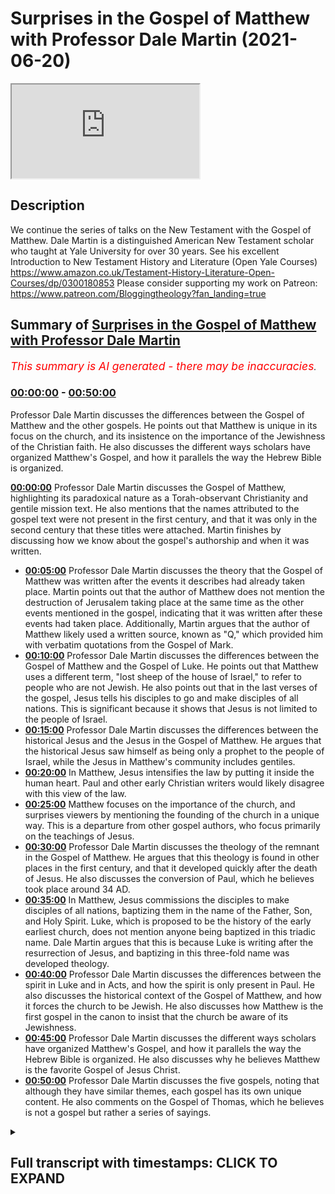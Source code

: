 # Surprises in the Gospel of Matthew with Professor Dale Martin (2021-06-20)

<iframe loading='lazy' src='https://www.youtube.com/embed/CN9jS7guHck'></iframe>

## Description

We continue the series of talks on the New Testament with the Gospel of Matthew. Dale Martin is a distinguished American New Testament scholar who taught at Yale University for over 30 years. See his excellent Introduction to New Testament History and Literature (Open Yale Courses) https://www.amazon.co.uk/Testament-History-Literature-Open-Courses/dp/0300180853
Please consider supporting my work on Patreon: https://www.patreon.com/Bloggingtheology?fan_landing=true

## Summary of [Surprises in the Gospel of Matthew with Professor Dale Martin](https://www.youtube.com/watch?v=CN9jS7guHck)


*<span style="color:red; font-size:125%">This summary is AI generated - there may be inaccuracies</span>. [](/)*

### [00:00:00](https://www.youtube.com/watch?v=CN9jS7guHck&t=0) - [00:50:00](https://www.youtube.com/watch?v=CN9jS7guHck&t=3000)

 Professor Dale Martin discusses the differences between the Gospel of Matthew and the other gospels. He points out that Matthew is unique in its focus on the church, and its insistence on the importance of the Jewishness of the Christian faith. He also discusses the different ways scholars have organized Matthew's Gospel, and how it parallels the way the Hebrew Bible is organized.

**[00:00:00](https://www.youtube.com/watch?v=CN9jS7guHck&t=0)**  Professor Dale Martin discusses the Gospel of Matthew, highlighting its paradoxical nature as a Torah-observant Christianity and gentile mission text. He also mentions that the names attributed to the gospel text were not present in the first century, and that it was only in the second century that these titles were attached. Martin finishes by discussing how we know about the gospel's authorship and when it was written.
* **[00:05:00](https://www.youtube.com/watch?v=CN9jS7guHck&t=300)**  Professor Dale Martin discusses the theory that the Gospel of Matthew was written after the events it describes had already taken place. Martin points out that the author of Matthew does not mention the destruction of Jerusalem taking place at the same time as the other events mentioned in the gospel, indicating that it was written after these events had taken place. Additionally, Martin argues that the author of Matthew likely used a written source, known as "Q," which provided him with verbatim quotations from the Gospel of Mark.
* **[00:10:00](https://www.youtube.com/watch?v=CN9jS7guHck&t=600)**  Professor Dale Martin discusses the differences between the Gospel of Matthew and the Gospel of Luke. He points out that Matthew uses a different term, "lost sheep of the house of Israel," to refer to people who are not Jewish. He also points out that in the last verses of the gospel, Jesus tells his disciples to go and make disciples of all nations. This is significant because it shows that Jesus is not limited to the people of Israel.
* **[00:15:00](https://www.youtube.com/watch?v=CN9jS7guHck&t=900)** Professor Dale Martin discusses the differences between the historical Jesus and the Jesus in the Gospel of Matthew. He argues that the historical Jesus saw himself as being only a prophet to the people of Israel, while the Jesus in Matthew's community includes gentiles.
* **[00:20:00](https://www.youtube.com/watch?v=CN9jS7guHck&t=1200)** In Matthew, Jesus intensifies the law by putting it inside the human heart. Paul and other early Christian writers would likely disagree with this view of the law.
* **[00:25:00](https://www.youtube.com/watch?v=CN9jS7guHck&t=1500)** Matthew focuses on the importance of the church, and surprises viewers by mentioning the founding of the church in a unique way. This is a departure from other gospel authors, who focus primarily on the teachings of Jesus.
* **[00:30:00](https://www.youtube.com/watch?v=CN9jS7guHck&t=1800)**  Professor Dale Martin discusses the theology of the remnant in the Gospel of Matthew. He argues that this theology is found in other places in the first century, and that it developed quickly after the death of Jesus. He also discusses the conversion of Paul, which he believes took place around 34 AD.
* **[00:35:00](https://www.youtube.com/watch?v=CN9jS7guHck&t=2100)** In Matthew, Jesus commissions the disciples to make disciples of all nations, baptizing them in the name of the Father, Son, and Holy Spirit. Luke, which is proposed to be the history of the early earliest church, does not mention anyone being baptized in this triadic name. Dale Martin argues that this is because Luke is writing after the resurrection of Jesus, and baptizing in this three-fold name was developed theology.
* **[00:40:00](https://www.youtube.com/watch?v=CN9jS7guHck&t=2400)** Professor Dale Martin discusses the differences between the spirit in Luke and in Acts, and how the spirit is only present in Paul. He also discusses the historical context of the Gospel of Matthew, and how it forces the church to be Jewish. He also discusses how Matthew is the first gospel in the canon to insist that the church be aware of its Jewishness.
* **[00:45:00](https://www.youtube.com/watch?v=CN9jS7guHck&t=2700)** Professor Dale Martin discusses the different ways scholars have organized Matthew's Gospel, and how it parallels the way the Hebrew Bible is organized. He also discusses why he believes Matthew is the favorite Gospel of Jesus Christ.
* **[00:50:00](https://www.youtube.com/watch?v=CN9jS7guHck&t=3000)**  Professor Dale Martin discusses the five gospels, noting that although they have similar themes, each gospel has its own unique content. He also comments on the Gospel of Thomas, which he believes is not a gospel but rather a series of sayings.

<details><summary><h2>Full transcript with timestamps: CLICK TO EXPAND</h2></summary>

[0:00:02](https://youtu.be/CN9jS7guHck?t=2) Good evening everyone and welcome to Blogging 
Theology. My name is Paul Williams. I'm calling    
[0:00:06](https://youtu.be/CN9jS7guHck?t=6) from the South of France today and I'm honoured 
again to have as our guest Dale Martin who I    
[0:00:14](https://youtu.be/CN9jS7guHck?t=14) understand is in Texas in the USA and a professor 
at Yale University and other places as well.    
[0:00:22](https://youtu.be/CN9jS7guHck?t=22) And he is today going to talk us through aspects 
of the Gospel of Matthew. This is the first gospel    
[0:00:30](https://youtu.be/CN9jS7guHck?t=30) in the New Testament and by way of Overview of 
this brief introduction i just want to read a    
[0:00:36](https://youtu.be/CN9jS7guHck?t=36) few words from his book one of many books: New 
Testament History and Literature, published by Yale    
[0:00:43](https://youtu.be/CN9jS7guHck?t=43) University Press and in chapter 7 The Gospel of 
Matthew he writes as an overview 'The Gospel of    
[0:00:50](https://youtu.be/CN9jS7guHck?t=50) Matthew contains some of the most famous passages 
that both Christians and non-christians recognize    
[0:00:57](https://youtu.be/CN9jS7guHck?t=57) but matthew presents itself paradox paradoxically 
as preaching both a Torah-observant Christianity    
[0:01:05](https://youtu.be/CN9jS7guHck?t=65) and a gentile mission a christian mission to 
gentiles the figure of Jesus in matthew is as    
[0:01:13](https://youtu.be/CN9jS7guHck?t=73) a teacher the founder of a church uniquely uh the 
model for the apostles and matthew's own community    
[0:01:21](https://youtu.be/CN9jS7guHck?t=81) matthew is writing for a church community that 
needs encouragement to have faith uh in a time of    
[0:01:27](https://youtu.be/CN9jS7guHck?t=87) trouble and then the first sentence on the chapter 
itself the gospel of matthew from the second    
[0:01:34](https://youtu.be/CN9jS7guHck?t=94) century on has been the most popular gospel which 
is probably why it ended up first in our bibles    
[0:01:42](https://youtu.be/CN9jS7guHck?t=102) um there's a lot there particularly the 
paradoxical bit which i really like to explore    
[0:01:46](https://youtu.be/CN9jS7guHck?t=106) but dale could you just i really want to know who 
wrote this gospel who is the author and um and    
[0:01:53](https://youtu.be/CN9jS7guHck?t=113) when was it written because we've all been told 
christians have been told for most of the last    
[0:01:57](https://youtu.be/CN9jS7guHck?t=117) 2000 years that a disciple called matthew um the 
tax collector disciple of jesus himself authored    
[0:02:05](https://youtu.be/CN9jS7guHck?t=125) the text but i've heard rumors that scholars don't 
believe this anymore and why would they doubt    
[0:02:11](https://youtu.be/CN9jS7guHck?t=131) such a such an obvious truth this is by an apostle 
himself well one of the things you have to realize    
[0:02:17](https://youtu.be/CN9jS7guHck?t=137) is that um none of the names that are attached 
to the gospels in the bible were part of the text    
[0:02:29](https://youtu.be/CN9jS7guHck?t=149) they all they weren't there in the first century 
we can't find any reference in the first century    
[0:02:37](https://youtu.be/CN9jS7guHck?t=157) that matthew wrote matthew mark wrote mark 
blah blah blah um the the type the names of    
[0:02:46](https://youtu.be/CN9jS7guHck?t=166) these gospels got attached to the gospels only 
in the second century and most of us think it    
[0:02:52](https://youtu.be/CN9jS7guHck?t=172) was only in the late second century you know 
after 150. well why would you believe something    
[0:03:01](https://youtu.be/CN9jS7guHck?t=181) uh that's a hundred years separated from 
when it was supposed to have happened    
[0:03:08](https://youtu.be/CN9jS7guHck?t=188) um i mean just think about it we you know we just 
separated the first anniversary of juneteenth here    
[0:03:18](https://youtu.be/CN9jS7guHck?t=198) in texas in galveston as a matter of fact where 
i'm sitting right now this was the day in june    
[0:03:26](https://youtu.be/CN9jS7guHck?t=206) when black people were first told that they were 
free they had been freed for two years by the    
[0:03:33](https://youtu.be/CN9jS7guHck?t=213) emancipation proclamation but they weren't told 
um and so we celebrate juneteenth as uh june 19th    
[0:03:43](https://youtu.be/CN9jS7guHck?t=223) is the date when uh emancipation was proclaimed 
in texas and it was proclaimed in four different    
[0:03:52](https://youtu.be/CN9jS7guHck?t=232) buildings in galveston and then it spread out 
throughout the state of texas now imagine that    
[0:03:59](https://youtu.be/CN9jS7guHck?t=239) you know that was only a hundred years ago how 
do we know about that well we have newspapers    
[0:04:09](https://youtu.be/CN9jS7guHck?t=249) from the time we have letters we have people's 
accounts we even had live memories of people who    
[0:04:16](https://youtu.be/CN9jS7guHck?t=256) were alive back then who can tell us uh what 
it was like when they first heard about it  
[0:04:25](https://youtu.be/CN9jS7guHck?t=265) there was nothing like that for the 
gospels there were no newspapers    
[0:04:29](https://youtu.be/CN9jS7guHck?t=269) there was no uh tv there was no radio there was no 
nothing you just had these papyrus texts that were    
[0:04:37](https://youtu.be/CN9jS7guHck?t=277) floating around being shared by different 
church groups and they were probably just    
[0:04:43](https://youtu.be/CN9jS7guHck?t=283) small house churches and they would copy them out 
by hand and send them a copy to somebody else but    
[0:04:51](https://youtu.be/CN9jS7guHck?t=291) that's all there was so how do you know that the 
gospel of matthew that never gets the name matthew    
[0:04:59](https://youtu.be/CN9jS7guHck?t=299) attached to it until sometime after 150 how do 
you know that goes back to the year 35 or 40.    
[0:05:10](https://youtu.be/CN9jS7guHck?t=310) it's just unbelievable you just have to you just 
have to work with some historical skepticism    
[0:05:18](https://youtu.be/CN9jS7guHck?t=318) so there's simply no evidence that matthew 
the author uh wrote it uh himself because as    
[0:05:24](https://youtu.be/CN9jS7guHck?t=324) you say it was a later second century idea that 
materialized uh but but also is it not the case    
[0:05:31](https://youtu.be/CN9jS7guHck?t=331) that i mean how significant is it when i read that 
gospel it's not in the first person it's not i'm    
[0:05:37](https://youtu.be/CN9jS7guHck?t=337) it's not implying an eyewitness account it reads 
like a third person account he did this and he's    
[0:05:43](https://youtu.be/CN9jS7guHck?t=343) not that in fact third fourth fifth sixth person 
account matthew never says oh well there was that    
[0:05:51](https://youtu.be/CN9jS7guHck?t=351) time when jesus and i were sitting by the sea of 
galilee and he handed out a bunch of fish and he    
[0:05:58](https://youtu.be/CN9jS7guHck?t=358) did this or that there's nothing like that and 
in fact we know that whoever wrote the gospel    
[0:06:04](https://youtu.be/CN9jS7guHck?t=364) of matthew used the gospel of mark as a source he 
just copies it out verbatim at times he also uses    
[0:06:12](https://youtu.be/CN9jS7guHck?t=372) a source that the gospel of luke uses that we tend 
to call q which just comes from the german word    
[0:06:20](https://youtu.be/CN9jS7guHck?t=380) which is just the german word for source you know 
german scholars just decided well look there was    
[0:06:27](https://youtu.be/CN9jS7guHck?t=387) some written document that luke and matthew use 
that's not in mark these are sayings they're not    
[0:06:33](https://youtu.be/CN9jS7guHck?t=393) in mark but they are verbatim the same you know 
blessed are blah blah blah you know you are the    
[0:06:42](https://youtu.be/CN9jS7guHck?t=402) salt of the earth you know uh how did matthew and 
luke come up with these sayings neither of them    
[0:06:48](https://youtu.be/CN9jS7guHck?t=408) appears to be a follower of jesus so they're 
getting it from a written source so matthew    
[0:06:54](https://youtu.be/CN9jS7guHck?t=414) and luke are using a written source of mark and 
they use a written source that we call q it's a    
[0:07:01](https://youtu.be/CN9jS7guHck?t=421) hypothetical written source and some people doubt 
that it never existed but i don't see how they can    
[0:07:06](https://youtu.be/CN9jS7guHck?t=426) get around it because it's verbatim and matthew 
and luke and if if you put matthew and luke next    
[0:07:11](https://youtu.be/CN9jS7guHck?t=431) to one another they don't look like they copied 
each other no and so where did they get these    
[0:07:18](https://youtu.be/CN9jS7guHck?t=438) verbatim quotations well one of the things that 
impresses me is uh if you look in mark's gospel    
[0:07:25](https://youtu.be/CN9jS7guHck?t=445) mark chapter 13 you get this long discourse 
where jesus is talking about the destruction    
[0:07:30](https://youtu.be/CN9jS7guHck?t=450) of the temple and the the return of the son of 
man and so on and in the middle of this discourse    
[0:07:35](https://youtu.be/CN9jS7guHck?t=455) it jesus says apparently in parenthesis let the 
reader understand i'm thinking hang on this is    
[0:07:42](https://youtu.be/CN9jS7guHck?t=462) not reading this is jesus talking to disciples and 
then you get an identical phrase in matthew's uh    
[0:07:48](https://youtu.be/CN9jS7guHck?t=468) version of the same episode in matthew 24 where 
it says lo and behold halfway through let the    
[0:07:54](https://youtu.be/CN9jS7guHck?t=474) reader understand what a coincidence um unless 
of course uh as you're suggesting that one gospel    
[0:08:00](https://youtu.be/CN9jS7guHck?t=480) is common from another and it's clearly a 
written account let the reader understand    
[0:08:05](https://youtu.be/CN9jS7guHck?t=485) um but that's a that's a great place to go for the 
idea of when it was written right according to the    
[0:08:12](https://youtu.be/CN9jS7guHck?t=492) gospel of mark the gospel of mark in chapter 
13 which we're talking about says right now    
[0:08:20](https://youtu.be/CN9jS7guHck?t=500) at this point jesus is going to come back 
the angels are going to come in and we're    
[0:08:26](https://youtu.be/CN9jS7guHck?t=506) going to have the big blow up of the world and 
we're going to have the kingdom of god come  
[0:08:32](https://youtu.be/CN9jS7guHck?t=512) matthew doesn't like that and luke doesn't 
like that because it sounds like mark is saying    
[0:08:41](https://youtu.be/CN9jS7guHck?t=521) right when the romans are surrounding 
jerusalem which happened what 69 and 70 right    
[0:08:49](https://youtu.be/CN9jS7guHck?t=529) so the gospel that's why we say the gospel of mark 
was probably written around the year 70 because    
[0:08:56](https://youtu.be/CN9jS7guHck?t=536) he tells the story of what's going 
to happen with the romans and the war    
[0:09:02](https://youtu.be/CN9jS7guHck?t=542) against the jews and he tells it all up 
against the year 70 and he says that's when    
[0:09:08](https://youtu.be/CN9jS7guHck?t=548) jesus is going to come or jesus is basically 
saying that's when the son of man is going to come  
[0:09:16](https://youtu.be/CN9jS7guHck?t=556) did it happen  
[0:09:19](https://youtu.be/CN9jS7guHck?t=559) not not according to any of us we're still 
here um and so matthew and luke change that    
[0:09:29](https://youtu.be/CN9jS7guHck?t=569) they change it very slightly um luke puts in this 
thing saying you will get the romans surrounding    
[0:09:37](https://youtu.be/CN9jS7guHck?t=577) jerusalem and they will be around jerusalem and 
you'll get jerusalem destroyed so luke even has    
[0:09:45](https://youtu.be/CN9jS7guHck?t=585) the destruction of jerusalem and he's copying 
this out of mark and yet he's changing it all    
[0:09:52](https://youtu.be/CN9jS7guHck?t=592) to bring it up today and so mark didn't talk about 
the destruction of jerusalem happening right then    
[0:09:58](https://youtu.be/CN9jS7guHck?t=598) luke adds that because he's sitting over there i 
think luke was probably sitting in i don't know    
[0:10:04](https://youtu.be/CN9jS7guHck?t=604) galilee or asia minor or some place and he's 
looking over there in the palestine he goes    
[0:10:10](https://youtu.be/CN9jS7guHck?t=610) the romans destroyed jerusalem so why didn't 
jesus come back and so luke brings it up to    
[0:10:18](https://youtu.be/CN9jS7guHck?t=618) date and he says then you'll have jerusalem where 
we trampled down until the times of the gentiles    
[0:10:27](https://youtu.be/CN9jS7guHck?t=627) the times of the gentiles well what does 
that mean mark didn't say anything about that    
[0:10:32](https://youtu.be/CN9jS7guHck?t=632) no and matthew doesn't say anything about 
that either which is why one of the reasons    
[0:10:36](https://youtu.be/CN9jS7guHck?t=636) i don't think matthew knew luke um why wouldn't 
matthew copy some of luke into his own gospel    
[0:10:43](https://youtu.be/CN9jS7guHck?t=643) he doesn't he uses a mark and then he goes off on 
his own but matthew also knows that the time of    
[0:10:51](https://youtu.be/CN9jS7guHck?t=651) the end that mark predicted didn't happen and so 
you get you get time kind of factored in both in    
[0:11:01](https://youtu.be/CN9jS7guHck?t=661) matthew and in luke which is why we know i mean if 
you're gonna practice this historical critical uh    
[0:11:10](https://youtu.be/CN9jS7guHck?t=670) game at all then you use this kind of stuff you 
say you know why do they tell the story of the    
[0:11:19](https://youtu.be/CN9jS7guHck?t=679) end of time differently it's because they lived at 
different times so there's a bit of detective work    
[0:11:30](https://youtu.be/CN9jS7guHck?t=690) really isn't it you've got to be someone with an 
acute be blunt an acute intelligence a desire to    
[0:11:36](https://youtu.be/CN9jS7guHck?t=696) really notice these subtle differences 
my case you just have to go to school    
[0:11:45](https://youtu.be/CN9jS7guHck?t=705) and and from that you can actually really get a 
sense of what might be going on have one gospel    
[0:11:50](https://youtu.be/CN9jS7guHck?t=710) change the other gospel and why would they do it 
what's the agenda what's going on rather than just    
[0:11:55](https://youtu.be/CN9jS7guHck?t=715) seeing the differences are there's eyewitness 
accounts people traditionally say well matthews    
[0:11:58](https://youtu.be/CN9jS7guHck?t=718) and i when is mark no we were dealing here with 
people copying and changing and editing redacting    
[0:12:04](https://youtu.be/CN9jS7guHck?t=724) each other and that can tell us a lot about their 
agenda and what their theology is and what their    
[0:12:09](https://youtu.be/CN9jS7guHck?t=729) physiology is and their eschatology and how that's 
changed because of the flow of time history itself    
[0:12:16](https://youtu.be/CN9jS7guHck?t=736) has had to change things because here we get 
to the contradictions in matthew that you were    
[0:12:22](https://youtu.be/CN9jS7guHck?t=742) talking about why is it that matthew wants 
his church to be a law abiding torah keeping    
[0:12:31](https://youtu.be/CN9jS7guHck?t=751) a basically jewish church and yet at the the last 
verses of the gospel jesus tells the disciples    
[0:12:41](https://youtu.be/CN9jS7guHck?t=761) to go and make disciples of all nations the word 
nations is directly ethnoi it's that word ethnos    
[0:12:50](https://youtu.be/CN9jS7guHck?t=770) we can translate it nations but it means all 
the different ethnic groups so yeah matthew's    
[0:12:58](https://youtu.be/CN9jS7guHck?t=778) having jesus at the very last so here's what 
i think is going on first you have to say    
[0:13:04](https://youtu.be/CN9jS7guHck?t=784) there are different levels as i've 
said there's the historical jesus    
[0:13:09](https://youtu.be/CN9jS7guHck?t=789) and jesus may have said things that got into 
matthew's gospel um that the historical jesus    
[0:13:18](https://youtu.be/CN9jS7guHck?t=798) actually said would an example of that be the 
canaanite woman her faith in matthew 15 yes    
[0:13:26](https://youtu.be/CN9jS7guHck?t=806) can i just read that out for people i know you 
know it but just so because i think it's a really    
[0:13:30](https://youtu.be/CN9jS7guHck?t=810) significant passage in the light of what happens 
at the end of the gospel so according to this    
[0:13:35](https://youtu.be/CN9jS7guHck?t=815) is the nrsv uh version jesus left that place 
and went away to the district of ty and sidon    
[0:13:41](https://youtu.be/CN9jS7guHck?t=821) just said a canaanite woman this is not a 
jews a gentile from that region came out    
[0:13:46](https://youtu.be/CN9jS7guHck?t=826) and started shouting have mercy on me lord son 
of david my daughter is tormented by a demon    
[0:13:52](https://youtu.be/CN9jS7guHck?t=832) but he did not answer her at all 
really important silence and his    
[0:13:58](https://youtu.be/CN9jS7guHck?t=838) disciples came and urged him saying send 
her away but she keeps shouting after us    
[0:14:04](https://youtu.be/CN9jS7guHck?t=844) he answers jesus this is the killer the key thing 
i was sent only to the lost sheep of the house    
[0:14:12](https://youtu.be/CN9jS7guHck?t=852) of israel was only sent to the lost sheep of 
the house of israel not even all israel just    
[0:14:16](https://youtu.be/CN9jS7guHck?t=856) for the lost sheep of the house of israel but she 
knelt before him saying lord help me he answered    
[0:14:22](https://youtu.be/CN9jS7guHck?t=862) uh it is not fair to take the children's food this 
is the israelites food and throw it to the dogs    
[0:14:28](https://youtu.be/CN9jS7guHck?t=868) oh she said yes lord yet even the dogs eat 
the crumbs that fall from their master's table    
[0:14:36](https://youtu.be/CN9jS7guHck?t=876) then jesus answers her woman great is your 
faith let it be done for you as you wish and    
[0:14:42](https://youtu.be/CN9jS7guHck?t=882) her daughter was healed instantly so here we have 
a series of rebuffs from from silence initially to    
[0:14:50](https://youtu.be/CN9jS7guHck?t=890) the disciples urging jesus to send her away then 
jesus saying look i'm not sent to you go away    
[0:14:55](https://youtu.be/CN9jS7guHck?t=895) and then you get a clever faithful response than 
this gentile and because of this exceptional    
[0:15:01](https://youtu.be/CN9jS7guHck?t=901) response great is your faith he actually accedes 
to her request and does actually heal the daughter    
[0:15:08](https://youtu.be/CN9jS7guHck?t=908) immediately apparently but this seems to be an 
exception rather than the rule but you're clear    
[0:15:13](https://youtu.be/CN9jS7guHck?t=913) clearly the disciples and jesus did not want to 
deal with her and yet at the end of this very same    
[0:15:19](https://youtu.be/CN9jS7guHck?t=919) gospel jesus teaches the very same disciples 
go into all the nations the ethnic the ethnos    
[0:15:27](https://youtu.be/CN9jS7guHck?t=927) and teaching them to obey everything that i've 
commanded you and baptized them etc etc and    
[0:15:32](https://youtu.be/CN9jS7guHck?t=932) i'm thinking what's going on here matthew what's 
going on you've got jesus who said look i'm only    
[0:15:38](https://youtu.be/CN9jS7guHck?t=938) sent to the jews and then he's changed his mind 
i mean what is jesus mission but you're saying    
[0:15:44](https://youtu.be/CN9jS7guHck?t=944) that we're dealing with different levels of 
history here you're saying the historical jesus    
[0:15:50](https://youtu.be/CN9jS7guHck?t=950) whatever that means uh was restricting his mission 
to the israelites but the church after paul    
[0:16:00](https://youtu.be/CN9jS7guHck?t=960) in the 80s 90s was largely a gentile organization 
movement and so you had different levels of    
[0:16:08](https://youtu.be/CN9jS7guHck?t=968) um discourse going on here you have 
the historical jesus you have the later    
[0:16:12](https://youtu.be/CN9jS7guHck?t=972) gentile church and then you have matthew's 
community which includes gentiles presumably now    
[0:16:19](https://youtu.be/CN9jS7guHck?t=979) am i am i on the right this is what you're saying 
a little bit yes but i don't want to make it    
[0:16:24](https://youtu.be/CN9jS7guHck?t=984) i don't want to make it too clearly 
simply the historical jesus versus    
[0:16:28](https://youtu.be/CN9jS7guHck?t=988) the textual jesus of matthew because i 
believe that even in matthew there are layers    
[0:16:34](https://youtu.be/CN9jS7guHck?t=994) of meaning um i do believe that the historical 
jesus saw himself as being only a prophet    
[0:16:42](https://youtu.be/CN9jS7guHck?t=1002) to the people of israel i think that he 
was a disciple of john the baptist i think    
[0:16:49](https://youtu.be/CN9jS7guHck?t=1009) he was baptized by john the baptist i think he 
thought he was inferior to john the baptist um  
[0:16:58](https://youtu.be/CN9jS7guHck?t=1018) and yet after john the baptist was arrested 
and killed jesus comes out of the closet    
[0:17:07](https://youtu.be/CN9jS7guHck?t=1027) and starts um speaking more openly 
well did he did he have a change in his    
[0:17:15](https://youtu.be/CN9jS7guHck?t=1035) self-concept i don't know but see 
that's getting way back into the    
[0:17:20](https://youtu.be/CN9jS7guHck?t=1040) undiscoverable historical jesus stuff 
right but even in matthew there's a tension    
[0:17:28](https://youtu.be/CN9jS7guHck?t=1048) um for example matthew i think matthew drew a 
line between jesus in his ministry in israel    
[0:17:43](https://youtu.be/CN9jS7guHck?t=1063) uh which matthew would have included 
all of palestine including galilee and  
[0:17:53](https://youtu.be/CN9jS7guHck?t=1073) and then jesus after his death  
[0:17:58](https://youtu.be/CN9jS7guHck?t=1078) and i think that jesus he recognized and i think 
this is where matthew is probably historically    
[0:18:03](https://youtu.be/CN9jS7guHck?t=1083) accurate he recognized that jesus saw 
himself as being sent only to israel    
[0:18:13](https://youtu.be/CN9jS7guHck?t=1093) but matthew's church is a combined 
church of jews and gentiles    
[0:18:18](https://youtu.be/CN9jS7guHck?t=1098) and so he has to believe that somehow jesus's 
will was to include the gentiles into israel    
[0:18:27](https://youtu.be/CN9jS7guHck?t=1107) and i don't mean that he wanted the church to be 
gentile he wanted the gentiles to become israel    
[0:18:35](https://youtu.be/CN9jS7guHck?t=1115) that's why matthew never says unlike paul would 
say or luke would say or other new testament    
[0:18:43](https://youtu.be/CN9jS7guHck?t=1123) rather than say that gentiles don't have to keep 
the law matthew insisted that everyone in his    
[0:18:49](https://youtu.be/CN9jS7guHck?t=1129) church keep the law yeah the gentiles included the 
same entirely you have to follow the sabbath laws    
[0:18:56](https://youtu.be/CN9jS7guHck?t=1136) the kosher food laws and be certain the males be 
circumcised gently exactly there's not one hint    
[0:19:04](https://youtu.be/CN9jS7guHck?t=1144) in any of the gospel of matthew that he believed 
that gentile believers didn't have to keep the    
[0:19:12](https://youtu.be/CN9jS7guHck?t=1152) entire torah how however he understood it now of 
course in matthew's day there were lots of ways of    
[0:19:19](https://youtu.be/CN9jS7guHck?t=1159) interpreting the torah so for example some people 
said you know you couldn't rub your hands together    
[0:19:25](https://youtu.be/CN9jS7guHck?t=1165) with grain on the sabbath that's breaking the 
sabbath well matthew doesn't believe that uh    
[0:19:31](https://youtu.be/CN9jS7guHck?t=1171) some people say you have to wash your hands before 
you eat or handle matthew doesn't believe that so    
[0:19:38](https://youtu.be/CN9jS7guHck?t=1178) he said he has jesus disciples not washing their 
hands and jesus calls that oh that's just your the    
[0:19:45](https://youtu.be/CN9jS7guHck?t=1185) tradition of your elders but nowhere does jesus 
in matthew say moses said to you and i'm throwing    
[0:19:57](https://youtu.be/CN9jS7guHck?t=1197) it out in fact in the center of the mount jesus 
says moses says to you do not commit adultery  
[0:20:08](https://youtu.be/CN9jS7guHck?t=1208) i say to you do not even look at a woman with 
the intention of committing adultery notice    
[0:20:15](https://youtu.be/CN9jS7guHck?t=1215) jesus is not throwing away the anti-adultery 
commandment he's making it harder to keep    
[0:20:20](https://youtu.be/CN9jS7guHck?t=1220) it's intensifying it it's making 
it more difficult in a way because  
[0:20:27](https://youtu.be/CN9jS7guHck?t=1227) intensely personal into the heart rather than 
just mere external obedience in matthew jesus    
[0:20:33](https://youtu.be/CN9jS7guHck?t=1233) internalizes the mosaic law and puts it inside 
the human being which makes it even harder to keep    
[0:20:42](https://youtu.be/CN9jS7guHck?t=1242) right um you might say don't you know don't kill 
well jesus says in matthew don't even be angry    
[0:20:54](https://youtu.be/CN9jS7guHck?t=1254) what do you mean don't be angry how can you 
not be angry jesus intensifies the torah    
[0:21:03](https://youtu.be/CN9jS7guHck?t=1263) in matthew this is totally different from luke 
and ax and paul totally different so matthew    
[0:21:14](https://youtu.be/CN9jS7guHck?t=1274) has a jesus who's completely jewish completely 
torah observant and yet at the very end he says    
[0:21:21](https://youtu.be/CN9jS7guHck?t=1281) go get the gentiles and bring them in but notice 
he doesn't say they get to stay gentiles they have    
[0:21:30](https://youtu.be/CN9jS7guHck?t=1290) to keep the law also now he doesn't say they have 
to become jews so that's a difference but i don't    
[0:21:35](https://youtu.be/CN9jS7guHck?t=1295) know what he would call them he doesn't call them 
jews but he doesn't call them gentiles if you look    
[0:21:42](https://youtu.be/CN9jS7guHck?t=1302) at the word gentile in matthew matthew never uses 
the word gentile for people in his own community  
[0:21:52](https://youtu.be/CN9jS7guHck?t=1312) gentiles are out there  
[0:21:55](https://youtu.be/CN9jS7guHck?t=1315) so matthew has this weird view that jesus opened 
up the church to the nations but he didn't really    
[0:22:06](https://youtu.be/CN9jS7guHck?t=1326) open it up to gentiles did he because they have 
to keep the law also but this is why what you're    
[0:22:14](https://youtu.be/CN9jS7guHck?t=1334) saying is so um shocking really to the uninitiated 
you write on page 99 most christians have been    
[0:22:21](https://youtu.be/CN9jS7guHck?t=1341) taught traditionally and at one time or another 
that christianity represents the supersession the    
[0:22:28](https://youtu.be/CN9jS7guHck?t=1348) superseding of judaism the thing that makes jews 
and christians alike is their worship of the same    
[0:22:35](https://youtu.be/CN9jS7guHck?t=1355) god what separates them is that christians need 
not follow jewish law it surprises people when    
[0:22:42](https://youtu.be/CN9jS7guHck?t=1362) they come to realize as modern scholars have done 
that this is not at all the attitude to the law in    
[0:22:50](https://youtu.be/CN9jS7guHck?t=1370) matthew and then you go on which i won't read 
uh to quote matthew 5 17-20 and you also later    
[0:22:56](https://youtu.be/CN9jS7guHck?t=1376) on quote uh matthew 23 verses 1 to 4 which also 
kind of reinforced the same point this is really    
[0:23:03](https://youtu.be/CN9jS7guHck?t=1383) shocking because uh it's a kind of christianity 
or kind of jewish christianity which we're just    
[0:23:10](https://youtu.be/CN9jS7guHck?t=1390) not familiar with today there is no such and 
paul himself who predates the writing of matthew    
[0:23:15](https://youtu.be/CN9jS7guHck?t=1395) arguably would uh intensely disagree with that as 
well absolutely absolutely and that's why i find    
[0:23:24](https://youtu.be/CN9jS7guHck?t=1404) um matthew so amazing i imagine i don't know 
this because we don't know we can't know this    
[0:23:34](https://youtu.be/CN9jS7guHck?t=1414) but i imagine matthew being a gospel that was 
written for a community living somewhere in    
[0:23:39](https://youtu.be/CN9jS7guHck?t=1419) syria which would have been a very semitic 
place arabic jewish strong strong jewish    
[0:23:49](https://youtu.be/CN9jS7guHck?t=1429) community that's one of the 
birthplaces of later rabbinic judaism    
[0:23:56](https://youtu.be/CN9jS7guHck?t=1436) and and his church is a law observant this is 
so ironic it's a law observant mixed church    
[0:24:12](https://youtu.be/CN9jS7guHck?t=1452) this is the you know the young the one of the 
parables in matthew that's not in any place else    
[0:24:17](https://youtu.be/CN9jS7guHck?t=1457) are the parables about the mixture 
um there's the weeds and the wheat    
[0:24:24](https://youtu.be/CN9jS7guHck?t=1464) and how do you keep apart the weeds and 
the wheat well you can't you just have to    
[0:24:31](https://youtu.be/CN9jS7guHck?t=1471) wait for jesus to come and then he'll separate 
the weeds and the wheat and i think that's the    
[0:24:38](https://youtu.be/CN9jS7guHck?t=1478) way he saw his church is a mixture of jews 
and gentiles that he couldn't separate out  
[0:24:48](https://youtu.be/CN9jS7guHck?t=1488) but he wanted the gentiles to be law 
observant and i believe it's because    
[0:24:57](https://youtu.be/CN9jS7guHck?t=1497) he just thought jesus never foresaw that there 
would be a law free form of the jesus movement    
[0:25:07](https://youtu.be/CN9jS7guHck?t=1507) so how would the author of matthew whoever 
he was have viewed paul's gospel which  
[0:25:16](https://youtu.be/CN9jS7guHck?t=1516) a particularly lutheran reading is a law free 
gospel that it completely rejects the law as    
[0:25:22](https://youtu.be/CN9jS7guHck?t=1522) something completely inappropriate and even 
just in martyr not just ignatius of antioch    
[0:25:27](https://youtu.be/CN9jS7guHck?t=1527) i should say the turn of the first century uh 
you know he said don't follow judy you're not    
[0:25:32](https://youtu.be/CN9jS7guHck?t=1532) jews you're christians don't follow this 
religion this is a really convincing how    
[0:25:38](https://youtu.be/CN9jS7guHck?t=1538) would matthew would have viewed paul what 
as a imposter an apostate a nerdy well a an    
[0:25:44](https://youtu.be/CN9jS7guHck?t=1544) an and not a real authentic follower of 
jesus i guess if that message went well    
[0:25:50](https://youtu.be/CN9jS7guHck?t=1550) we know for a fact from other sources there were a 
whole lot of christians who thought paul was crazy    
[0:25:57](https://youtu.be/CN9jS7guHck?t=1557) and wrong and heretical and 
you know this is not news um    
[0:26:05](https://youtu.be/CN9jS7guHck?t=1565) that paul was seen as um heretical uh 
but it makes perfect sense doesn't it um    
[0:26:17](https://youtu.be/CN9jS7guHck?t=1577) the real revolution was in people who 
came along like paul and like luke  
[0:26:28](https://youtu.be/CN9jS7guHck?t=1588) and said you know  
[0:26:33](https://youtu.be/CN9jS7guHck?t=1593) this whole thing about the torah that was 
fine for a time but it's gone it's over  
[0:26:43](https://youtu.be/CN9jS7guHck?t=1603) they were the ones who were 
the red the revolutionaries  
[0:26:49](https://youtu.be/CN9jS7guHck?t=1609) matthew did what we should 
have expected people to do  
[0:26:55](https://youtu.be/CN9jS7guHck?t=1615) so his religion his christianity if i can use 
that word anachronistically his he was a jewish    
[0:27:02](https://youtu.be/CN9jS7guHck?t=1622) movement within judaism i guess would have been 
the normative faith that the original disciples    
[0:27:09](https://youtu.be/CN9jS7guHck?t=1629) would have recognized as an expression of their 
faith but you're saying there was a parallel    
[0:27:14](https://youtu.be/CN9jS7guHck?t=1634) movement uh expressed bubble famously by paul 
and by luke which kind of went off in a different    
[0:27:20](https://youtu.be/CN9jS7guHck?t=1640) trajectory and ended up with a different kind 
of expression of faith law free gentile centered    
[0:27:28](https://youtu.be/CN9jS7guHck?t=1648) but centered on the church and this is 
something else i wanted to mention in    
[0:27:31](https://youtu.be/CN9jS7guHck?t=1651) in matthew uniquely in all of the gospels this is 
a real surprise um to me i'm sure to many people    
[0:27:40](https://youtu.be/CN9jS7guHck?t=1660) none of the gospels mentioned jesus founding 
a church anywhere apart from matthew    
[0:27:47](https://youtu.be/CN9jS7guHck?t=1667) and he has jesus found the church in matthew 16 i 
think it is uh and you found on peter this great    
[0:27:56](https://youtu.be/CN9jS7guHck?t=1676) great roman catholic phrase you know you are peter 
petros the rock and on this rock i will build my    
[0:28:02](https://youtu.be/CN9jS7guHck?t=1682) church and the gates of hell will not 
overcome it wow but for some reason    
[0:28:09](https://youtu.be/CN9jS7guHck?t=1689) no one else mentions this never speaks about 
a church paul doesn't mention the founding    
[0:28:13](https://youtu.be/CN9jS7guHck?t=1693) of the church in that way on the rock on peter 
surprisingly why is matthew mentioning a founding    
[0:28:20](https://youtu.be/CN9jS7guHck?t=1700) of the church where does that come from well 
i think that you have to go back to the greek  
[0:28:28](https://youtu.be/CN9jS7guHck?t=1708) church is just a translation of ecclesia 
which means those who are called out right now    
[0:28:35](https://youtu.be/CN9jS7guHck?t=1715) matthew is very very much um centered in the 
prophets uh he he constructs his narrative    
[0:28:46](https://youtu.be/CN9jS7guHck?t=1726) to portray jesus as a prophet 
who is called out of egypt    
[0:28:52](https://youtu.be/CN9jS7guHck?t=1732) um as a prophet like his father joseph joseph 
is fashioned out of joseph in the hebrew bible  
[0:29:06](https://youtu.be/CN9jS7guHck?t=1746) jesus comes out of egypt  
[0:29:11](https://youtu.be/CN9jS7guHck?t=1751) so there's so much of the prophets 
the israel prophets in matthew    
[0:29:20](https://youtu.be/CN9jS7guHck?t=1760) and ecclesia doesn't mean church in that sense 
it means the called ones the set aside ones    
[0:29:32](https://youtu.be/CN9jS7guHck?t=1772) the prophetic ones the ones like 
jeremiah jeremiah and isaiah were called    
[0:29:42](https://youtu.be/CN9jS7guHck?t=1782) they weren't christians they were called uh and 
that's what matthew means i think by ekklesia    
[0:29:52](https://youtu.be/CN9jS7guHck?t=1792) is these are the people who are called out of 
israel as a remnant you know this is a thing    
[0:30:00](https://youtu.be/CN9jS7guHck?t=1800) all the way through jewish history there's 
a theology of the remnant there's you know    
[0:30:06](https://youtu.be/CN9jS7guHck?t=1806) the all the people of israel are not holy 
necessarily uh according to this theology uh only  
[0:30:17](https://youtu.be/CN9jS7guHck?t=1817) a remnant of israel is truly holy and 
that's exactly what matthew believes    
[0:30:26](https://youtu.be/CN9jS7guHck?t=1826) but why is this if jesus did this historically 
why is there no trace of this seemingly anyway    
[0:30:32](https://youtu.be/CN9jS7guHck?t=1832) in mark and luke and john there's no none 
of this calling of a remnant that i can see    
[0:30:38](https://youtu.be/CN9jS7guHck?t=1838) well there's not there's not the term ecclesia 
but i do i would argue that there is remnant    
[0:30:45](https://youtu.be/CN9jS7guHck?t=1845) theology in some of the other places too 
okay um that not all of israel will be saved    
[0:30:55](https://youtu.be/CN9jS7guHck?t=1855) that's you know a phrase you find in 
other places too okay um and so um  
[0:31:06](https://youtu.be/CN9jS7guHck?t=1866) i think i don't think you can separate 
out any of first century judaism  
[0:31:15](https://youtu.be/CN9jS7guHck?t=1875) from remnant theology whether you're 
talking about qumran the dead sea scrolls    
[0:31:23](https://youtu.be/CN9jS7guHck?t=1883) um john the baptist what was john the baptist 
doing he was trying to call out and uh prove their    
[0:31:34](https://youtu.be/CN9jS7guHck?t=1894) remnant status by dipping them in 
water um that's pure remnant theology    
[0:31:42](https://youtu.be/CN9jS7guHck?t=1902) but remnant theory is different from the more 
catholic understanding which where you have the    
[0:31:46](https://youtu.be/CN9jS7guHck?t=1906) college of the apostles you have peter of course 
as the preeminent um uh the premier apostle um    
[0:31:53](https://youtu.be/CN9jS7guHck?t=1913) founding a church i mean this is using the word 
church now as an organization and there are    
[0:31:58](https://youtu.be/CN9jS7guHck?t=1918) successors the apostles appoint others who will 
carry on their ministry after their passing and    
[0:32:05](https://youtu.be/CN9jS7guHck?t=1925) they pass on to their successes you have the 
apostolic succession idea which is there in    
[0:32:09](https://youtu.be/CN9jS7guHck?t=1929) the second century um of course um and you seem 
to be saying that that's not quite what jesus    
[0:32:15](https://youtu.be/CN9jS7guHck?t=1935) is the historical so-called historical jesus 
dude this is ma this is matthew's understanding    
[0:32:22](https://youtu.be/CN9jS7guHck?t=1942) perhaps influenced by that later first century uh 
and is he is he reading back into jesus ministry    
[0:32:29](https://youtu.be/CN9jS7guHck?t=1949) that um that more developed understanding perhaps 
embryonically there in the remnant theology    
[0:32:34](https://youtu.be/CN9jS7guHck?t=1954) you mentioned he's he's working it towards a 
more developed ecclesiology i don't i don't    
[0:32:42](https://youtu.be/CN9jS7guHck?t=1962) i would not want to read any of matthew 
in those second century terms i think the    
[0:32:49](https://youtu.be/CN9jS7guHck?t=1969) establishment of uh catholic christianity takes 
decades and decades and decades to development    
[0:32:58](https://youtu.be/CN9jS7guHck?t=1978) to develop when paul when matthew says you are 
peter and upon this rock i will build my church    
[0:33:08](https://youtu.be/CN9jS7guHck?t=1988) i i just resist reading that in later catholic    
[0:33:13](https://youtu.be/CN9jS7guHck?t=1993) uh foundational theology i just don't think 
that's what i don't think it i don't think    
[0:33:18](https://youtu.be/CN9jS7guHck?t=1998) number one the historical jesus ever said that 
number two i don't think that's what matthew meant    
[0:33:25](https://youtu.be/CN9jS7guHck?t=2005) i think what matthew meant was this is what i'm 
gonna found my remnant theology on is on your    
[0:33:34](https://youtu.be/CN9jS7guHck?t=2014) confession and that confession being true for 
other people um and i do believe that matthew    
[0:33:44](https://youtu.be/CN9jS7guHck?t=2024) came to believe that jesus was the messiah 
which i do believe took time to develop  
[0:33:53](https://youtu.be/CN9jS7guHck?t=2033) i don't think anybody in the year 30 thought jesus 
was the messiah uh much less jesus um but it was    
[0:34:04](https://youtu.be/CN9jS7guHck?t=2044) a belief that's developed after that to the point 
it developed quickly i think so that i would place    
[0:34:13](https://youtu.be/CN9jS7guHck?t=2053) uh paul's let's call it a conversion he would not 
call it a conversion because he didn't convert    
[0:34:19](https://youtu.be/CN9jS7guHck?t=2059) from one religion to another but his call to be an 
apostle i think paul that happened in around the    
[0:34:26](https://youtu.be/CN9jS7guHck?t=2066) year 34 and i think the death of jesus happened 
around the year 30 four years is not very long    
[0:34:36](https://youtu.be/CN9jS7guHck?t=2076) for this kind of stuff to develop but paul thought 
that he was called by jesus of nazareth the    
[0:34:47](https://youtu.be/CN9jS7guHck?t=2087) messiah hmm so in four years jesus he becomes his 
name doesn't it becomes jesus christ almost like    
[0:34:55](https://youtu.be/CN9jS7guHck?t=2095) his second name uh it's almost the the 
title sort of takes a change and becomes    
[0:35:02](https://youtu.be/CN9jS7guHck?t=2102) it is tight as his name jesus christ yeah 
we used to joke about him and say you know  
[0:35:10](https://youtu.be/CN9jS7guHck?t=2110) h was not jesus's middle name jesus christ 
you know right can i just tackle one other    
[0:35:18](https://youtu.be/CN9jS7guHck?t=2118) thing at the very end of matthew uh we've kind of 
alluded to already that jesus uh this is after the    
[0:35:23](https://youtu.be/CN9jS7guHck?t=2123) resurrection and he commissions the disciples 
to go into all the world as we've discussed    
[0:35:28](https://youtu.be/CN9jS7guHck?t=2128) and then he says go therefore make disciples 
of one nation baptizing them in the name of    
[0:35:32](https://youtu.be/CN9jS7guHck?t=2132) the father and of the son and of the holy spirit 
and it's that that struck me but when when i read    
[0:35:40](https://youtu.be/CN9jS7guHck?t=2140) acts the book of acts by luke which is proposed 
to be the history of the early earliest church    
[0:35:45](https://youtu.be/CN9jS7guHck?t=2145) from the resurrection of jesus onwards i i don't 
see anyone baptizing them in this three-fold name    
[0:35:53](https://youtu.be/CN9jS7guHck?t=2153) and i i don't understand why because i've heard 
some people say oh well luke doesn't need to    
[0:35:59](https://youtu.be/CN9jS7guHck?t=2159) mention all the names he's just abbreviating it 
to jesus because that's the baptized the name of    
[0:36:04](https://youtu.be/CN9jS7guHck?t=2164) jesus but then i think also it's very you know 
some people say that this is a very developed    
[0:36:10](https://youtu.be/CN9jS7guHck?t=2170) theology where the talk of father's son and holy 
spirit is almost trinitarian if one can use that    
[0:36:17](https://youtu.be/CN9jS7guHck?t=2177) term anachronistically perhaps so it seems to 
be more going on there perhaps than first glance    
[0:36:24](https://youtu.be/CN9jS7guHck?t=2184) it's uh it's a it's one of those puzzling verses 
in the whole bible to me um how could you get    
[0:36:33](https://youtu.be/CN9jS7guHck?t=2193) let's say matthew is written around the 
year 85 yeah yes it's got to be after 70    
[0:36:41](https://youtu.be/CN9jS7guHck?t=2201) and it's got to be long enough after that mark 
has become well known and q has become well known    
[0:36:49](https://youtu.be/CN9jS7guHck?t=2209) um so most of us just kind of pick 85 
out of the air yeah as a possibility  
[0:37:02](https://youtu.be/CN9jS7guHck?t=2222) and i honestly don't understand 
how you could get what    
[0:37:09](https://youtu.be/CN9jS7guHck?t=2229) i interpret i don't interpret the full 
trinity into that baptizing name of the    
[0:37:15](https://youtu.be/CN9jS7guHck?t=2235) father-son holy spirit that would mean that 
you have to believe that they're all three    
[0:37:20](https://youtu.be/CN9jS7guHck?t=2240) unique persons but one manifestation 
different manifestations of the one god  
[0:37:29](https://youtu.be/CN9jS7guHck?t=2249) that's just too complicated    
[0:37:32](https://youtu.be/CN9jS7guHck?t=2252) but that's the most trinitarian statement you'll 
find anywhere in the bible and i find that amazing  
[0:37:44](https://youtu.be/CN9jS7guHck?t=2264) i would not want to call it the trinity 
yet um but it is remarkably trinitarian    
[0:37:53](https://youtu.be/CN9jS7guHck?t=2273) it's trinitarian structure but is there could one 
interpret the words differently say the name of    
[0:37:58](https://youtu.be/CN9jS7guHck?t=2278) the father the father is god of course in matthew 
jesus prays to god um so we have the father is god    
[0:38:05](https://youtu.be/CN9jS7guHck?t=2285) the son well what does the sun mean well it 
can mean lots of things in the psalms it can    
[0:38:10](https://youtu.be/CN9jS7guHck?t=2290) mean one thing it can blessed are the peacemakers 
jesus says in matthew for they should be called    
[0:38:15](https://youtu.be/CN9jS7guHck?t=2295) sons of god it doesn't necessarily have to 
mean a person of the same stature ontology    
[0:38:21](https://youtu.be/CN9jS7guHck?t=2301) or uzia the same being as the father and 
then you have this thing the holy spirit and    
[0:38:26](https://youtu.be/CN9jS7guHck?t=2306) that that's why i don't know what he means but 
it it could be read in a in a binary or even in    
[0:38:31](https://youtu.be/CN9jS7guHck?t=2311) a unitarian way without just defaulting to it an 
embryonic trinitarianism could it not absolutely    
[0:38:38](https://youtu.be/CN9jS7guHck?t=2318) in fact that's why i say i i would not want to 
read into that verse a full trinitarian theology    
[0:38:46](https://youtu.be/CN9jS7guHck?t=2326) but simply saying those three terms in the same 
statement for example why include the spirit there  
[0:38:58](https://youtu.be/CN9jS7guHck?t=2338) or why include the sun along with the spirit 
because in matthew the spirit uh actually plays a    
[0:39:06](https://youtu.be/CN9jS7guHck?t=2346) pretty big role you know it's in matthew that the 
spirit drives him out into the desert um and in    
[0:39:16](https://youtu.be/CN9jS7guHck?t=2356) matthew the spirit occupies you know a big place 
in the beatitudes and in the sermon on the mount  
[0:39:25](https://youtu.be/CN9jS7guHck?t=2365) um so you would if i thought about    
[0:39:32](https://youtu.be/CN9jS7guHck?t=2372) what you would include baptizing them in the name 
of the father and the spirit would make more sense  
[0:39:40](https://youtu.be/CN9jS7guHck?t=2380) and but then why stick in the sun  
[0:39:44](https://youtu.be/CN9jS7guHck?t=2384) um so  
[0:39:47](https://youtu.be/CN9jS7guHck?t=2387) i don't want to say that it's trinitarianism    
[0:39:51](https://youtu.be/CN9jS7guHck?t=2391) i just want to say that it's the most 
trinitarian statement we have in the bible  
[0:39:58](https://youtu.be/CN9jS7guHck?t=2398) and and why does luke in acts fail to mention 
that anyone ever baptized them in this triadic    
[0:40:06](https://youtu.be/CN9jS7guHck?t=2406) formula even though it's the explicit command 
of jesus apparently at the end of matthew why    
[0:40:12](https://youtu.be/CN9jS7guHck?t=2412) is it never mentioned then obviously i would 
conclude that in fact it was unknown to luke    
[0:40:17](https://youtu.be/CN9jS7guHck?t=2417) or the early church i think so i think 
probably it was just unknown but um    
[0:40:25](https://youtu.be/CN9jS7guHck?t=2425) the spirit occupies a very 
different role in luke and acts  
[0:40:31](https://youtu.be/CN9jS7guHck?t=2431) the spirit is present during the 
ministry of jesus but if you notice    
[0:40:40](https://youtu.be/CN9jS7guHck?t=2440) once jesus disappears from earth the 
spirit disappears from earth also right    
[0:40:48](https://youtu.be/CN9jS7guHck?t=2448) and all the way through the acts of the apostles 
the spirit is the main actor in fact you know i've    
[0:40:55](https://youtu.be/CN9jS7guHck?t=2455) taught this many times the acts of the apostles is 
mistitled it's not the acts of the apostles it's    
[0:41:02](https://youtu.be/CN9jS7guHck?t=2462) if at all the acts of peter and paul but 
really what it is is the acts of the spirit    
[0:41:11](https://youtu.be/CN9jS7guHck?t=2471) but the spirit is never present the spirit is kind 
of like off stage hollering things onto stage now    
[0:41:21](https://youtu.be/CN9jS7guHck?t=2481) paul you go over here to damascus now paul you're 
going to go over here now uh philip you're going    
[0:41:26](https://youtu.be/CN9jS7guHck?t=2486) to go down to the you know river jordan the spirit 
is like this off stage actor with stage directions    
[0:41:35](https://youtu.be/CN9jS7guHck?t=2495) telling people where to go in acts and that's 
very different from the way the spirit was in    
[0:41:42](https://youtu.be/CN9jS7guHck?t=2502) luke so i think the spirit retreats in acts to 
go behind the scenes i'm not sure why that is um  
[0:41:57](https://youtu.be/CN9jS7guHck?t=2517) maybe the author of acts had a run-in with people 
who were too i don't know in our terms pentecostal    
[0:42:07](https://youtu.be/CN9jS7guHck?t=2527) maybe he was wary of people who 
were claiming to have the spirit    
[0:42:11](https://youtu.be/CN9jS7guHck?t=2531) you know right on their lips all the time 
so speaking in tongues happens what twice  
[0:42:23](https://youtu.be/CN9jS7guHck?t=2543) and then it kind of disappears  
[0:42:27](https://youtu.be/CN9jS7guHck?t=2547) uh much to the chagrin of pentecostals well it's 
all it's there in paul i guess the authentic    
[0:42:34](https://youtu.be/CN9jS7guHck?t=2554) paul so they can make it up from that but okay 
the last thing i want to just ask in the light    
[0:42:39](https://youtu.be/CN9jS7guHck?t=2559) of what you have written and what you have said 
about the gospel of matthew it's a jewish gospel    
[0:42:46](https://youtu.be/CN9jS7guHck?t=2566) by the way it does have some pretty um alarming 
things in terms of our own reception of them    
[0:42:53](https://youtu.be/CN9jS7guHck?t=2573) today to say about the jews you know um at the 
crucifixion when the jews bring upon themselves    
[0:42:59](https://youtu.be/CN9jS7guHck?t=2579) a curse uh both on that generation and then on 
their children but given that it's a paradoxically    
[0:43:05](https://youtu.be/CN9jS7guHck?t=2585) a torah observant gospel uh that jesus is not 
abolishing the law he actually says i have not    
[0:43:12](https://youtu.be/CN9jS7guHck?t=2592) come to abolish the law in the sermon on the mount 
although christians have pretended to interpret    
[0:43:17](https://youtu.be/CN9jS7guHck?t=2597) the in the opposite way bizarrely it seems if what 
you're saying is correct historically and it's    
[0:43:23](https://youtu.be/CN9jS7guHck?t=2603) certainly the widely accepted scholarly view of 
what value is this gospel for christians today and    
[0:43:30](https://youtu.be/CN9jS7guHck?t=2610) again i'm moving beyond history now in terms of 
the church the church is given this message is so    
[0:43:37](https://youtu.be/CN9jS7guHck?t=2617) uh different shall we say from that of paul the 
churches seem to have adopted paul as their guide    
[0:43:42](https://youtu.be/CN9jS7guHck?t=2622) all the churches that the orthodox 
the catholic the pentecostals the    
[0:43:45](https://youtu.be/CN9jS7guHck?t=2625) episcopalians the baptists they all follow 
paul seemingly in in this regard about the law    
[0:43:52](https://youtu.be/CN9jS7guHck?t=2632) and yet matthew doesn't so is matthew effectively 
marginalized pretty much completely when    
[0:43:59](https://youtu.be/CN9jS7guHck?t=2639) understood correctly in his historical context no 
no that's exactly uh part of the thing i want to    
[0:44:05](https://youtu.be/CN9jS7guHck?t=2645) say about the theological appropriation of matthew 
matthew forces the church to its jewishness  
[0:44:17](https://youtu.be/CN9jS7guHck?t=2657) the church has to be jewish it can't be gentile    
[0:44:24](https://youtu.be/CN9jS7guHck?t=2664) it can have gentiles in it and it has to 
be open to gentiles but when christians  
[0:44:33](https://youtu.be/CN9jS7guHck?t=2673) start forgetting that they're jewish that's heresy  
[0:44:45](https://youtu.be/CN9jS7guHck?t=2685) and matthew is right there first in the 
canon to insist that you notice that    
[0:44:53](https://youtu.be/CN9jS7guHck?t=2693) so there's genesis at the beginning and then the 
beginning of the new testament there's matthew    
[0:45:01](https://youtu.be/CN9jS7guHck?t=2701) and they both start out in the beginning yeah    
[0:45:05](https://youtu.be/CN9jS7guHck?t=2705) in the genesis the same word isn't it in greek in 
matthew and in the greek translation of genesis    
[0:45:11](https://youtu.be/CN9jS7guHck?t=2711) in the beginning the same word and you one 
thing you haven't talked about but i used to    
[0:45:16](https://youtu.be/CN9jS7guHck?t=2716) lecture about a lot was there's different ways 
to split up matthew formulaically uh one of the    
[0:45:24](https://youtu.be/CN9jS7guHck?t=2724) ways scholars have done is say there are five 
books of matthew there's the sermon on the mount    
[0:45:33](https://youtu.be/CN9jS7guHck?t=2733) then there's i can't remember what order they're 
in but there's the apocalyptic discourses    
[0:45:40](https://youtu.be/CN9jS7guHck?t=2740) yeah is it matthew 10 matthew matthew 10 is the 
sending out of the apostles then matthew 18 or    
[0:45:50](https://youtu.be/CN9jS7guHck?t=2750) something like that matthew 23 through 25 is yep 
you get these five blocks of teaching which kind    
[0:45:58](https://youtu.be/CN9jS7guHck?t=2758) of yeah the pentateuch meaning five in green you 
have five you have five blocks of teaching in    
[0:46:06](https://youtu.be/CN9jS7guHck?t=2766) matthew yeah and some people have argued that 
that's intentionally built on the pentateuch    
[0:46:15](https://youtu.be/CN9jS7guHck?t=2775) another way of organizing matthew though i think 
jack kingsbury was famous for pointing this    
[0:46:22](https://youtu.be/CN9jS7guHck?t=2782) out is that you have three sections of matthew 
that correspond to three journeys right um and    
[0:46:33](https://youtu.be/CN9jS7guHck?t=2793) that also takes its uh inspiration 
from the hebrew bible right um so    
[0:46:41](https://youtu.be/CN9jS7guHck?t=2801) people have been very creative and i 
think in perfectly legitimate ways in    
[0:46:48](https://youtu.be/CN9jS7guHck?t=2808) mapping the gospel of 
matthew onto the hebrew bible  
[0:46:54](https://youtu.be/CN9jS7guHck?t=2814) it's like a re-expression of the hebrew 
bible in greek in the new testament so you    
[0:47:02](https://youtu.be/CN9jS7guHck?t=2822) you said see matthew then as a useful reminder 
to the the church the contemporary church about    
[0:47:08](https://youtu.be/CN9jS7guHck?t=2828) its jewishness its jewish heritage its jewish 
understanding as a way to counter the uh the    
[0:47:16](https://youtu.be/CN9jS7guHck?t=2836) vicious anti-semitism that was was endemic in 
the church for many centuries uh until perhaps    
[0:47:23](https://youtu.be/CN9jS7guHck?t=2843) after the second world war with the holocaust and 
that there's a you know review of that and that's    
[0:47:30](https://youtu.be/CN9jS7guHck?t=2850) that's what's highly ironic is that you know as 
we already mentioned in matthews where you get    
[0:47:35](https://youtu.be/CN9jS7guHck?t=2855) that awful awful blood guilt thing 
upon us and our children me his blood    
[0:47:43](https://youtu.be/CN9jS7guHck?t=2863) you know um that's in the gospel of matthew 
which is the most jewish gospel of all yeah    
[0:47:52](https://youtu.be/CN9jS7guHck?t=2872) it's another it's full of paradoxes isn't it this 
gospel whether it be jew and gentile the the law    
[0:47:57](https://youtu.be/CN9jS7guHck?t=2877) uh and uh and it's just so many you said to me 
that matthew was your favorite gospel and i told    
[0:48:06](https://youtu.be/CN9jS7guHck?t=2886) it's not mine in fact i think i think matthew 
is boring in a lot of places why is matthew    
[0:48:12](https://youtu.be/CN9jS7guHck?t=2892) your favorite gospel because to me it provides uh 
indirectly a root or route back to what i consider    
[0:48:21](https://youtu.be/CN9jS7guHck?t=2901) as a non-scholar the historical jesus more clearly 
than say john does or mark does or luke by that i    
[0:48:28](https://youtu.be/CN9jS7guHck?t=2908) mean jesus as a torah observant jew that comes 
out very clearly in matthew it's not there in    
[0:48:35](https://youtu.be/CN9jS7guHck?t=2915) the other gospels anything like the same extent at 
all um so i i kind of meant that really that that    
[0:48:42](https://youtu.be/CN9jS7guHck?t=2922) it and also i like it because it's it shatters 
paradigms you know as you said in your book you    
[0:48:48](https://youtu.be/CN9jS7guHck?t=2928) know we christians have been told we're all told 
that christianity supersedes judaism jews have the    
[0:48:55](https://youtu.be/CN9jS7guHck?t=2935) law but christians have grace and truth and all 
this matthew messes with that and refutes it big    
[0:49:02](https://youtu.be/CN9jS7guHck?t=2942) time and i like it for that because it has that 
kind of uh shocking reality check so that those    
[0:49:08](https://youtu.be/CN9jS7guHck?t=2948) are concerned they come to the reasons from a 
jewish point of view the law is grace and truth    
[0:49:15](https://youtu.be/CN9jS7guHck?t=2955) exactly exactly absolutely it is pure grace uh uh 
god says that to the prophet so so i i like it for    
[0:49:23](https://youtu.be/CN9jS7guHck?t=2963) for uh how challenging it is either it shatters 
paradigms and also it indicates something really    
[0:49:29](https://youtu.be/CN9jS7guHck?t=2969) important about the historical jesus i personally 
understand him that he is a torah observant jew    
[0:49:33](https://youtu.be/CN9jS7guHck?t=2973) which has been lost in virtually all christian 
discourse in the last 2000 years so i like it    
[0:49:38](https://youtu.be/CN9jS7guHck?t=2978) for those kinds of reasons not for any sentimental 
reasons but because of its uh power to challenge    
[0:49:44](https://youtu.be/CN9jS7guHck?t=2984) our inherited ideas about jesus himself well but 
i mean there are things to add to that i mean um  
[0:49:55](https://youtu.be/CN9jS7guHck?t=2995) this there's no better part of the 
bible than the sermon on the mount  
[0:50:03](https://youtu.be/CN9jS7guHck?t=3003) i was going to mention that but you seemed i 
thought you're going to say you're going to    
[0:50:06](https://youtu.be/CN9jS7guHck?t=3006) dismiss that i think it's a marvelous a marvelous 
sermon as well yeah the lesser of the peacemakers    
[0:50:14](https://youtu.be/CN9jS7guHck?t=3014) how can you beat that yeah yeah absolutely um 
yeah no i i yeah so that's why i look lootcaster  
[0:50:28](https://youtu.be/CN9jS7guHck?t=3028) you you asked me to persuade you that was a 
good reason or good reasons are you persuaded    
[0:50:33](https://youtu.be/CN9jS7guHck?t=3033) or you still think matthew is for you it's not 
my favorite gospel i won't say that but i i    
[0:50:40](https://youtu.be/CN9jS7guHck?t=3040) see some very positive parts of it i do believe 
that uh when it comes to simply quotable quotes    
[0:50:48](https://youtu.be/CN9jS7guHck?t=3048) matthew is about the best yeah especially 
in the king james yes pretty good yeah    
[0:50:56](https://youtu.be/CN9jS7guHck?t=3056) good all right well um unless you want to add 
anything dale i i perhaps draw it to a close there    
[0:51:01](https://youtu.be/CN9jS7guHck?t=3061) it's been absolutely as always a fascinating um 
journey through this these gospels which are much    
[0:51:08](https://youtu.be/CN9jS7guHck?t=3068) more than they first seem to the the christian 
and other reader i think there's much more going    
[0:51:12](https://youtu.be/CN9jS7guHck?t=3072) on there historically theologically creatively 
and uh that sort of makes it fascinating so is    
[0:51:18](https://youtu.be/CN9jS7guHck?t=3078) there anything else you want to add before we 
no that's fine with me perfect um obviously you    
[0:51:24](https://youtu.be/CN9jS7guHck?t=3084) are uh most welcome to come back again talk about 
the next installment which is the gospel of luke    
[0:51:31](https://youtu.be/CN9jS7guHck?t=3091) next is is that right or would you 
prefer to go to your number five with    
[0:51:35](https://youtu.be/CN9jS7guHck?t=3095) yeah because there's some really interesting 
things about luke let's go chronological order    
[0:51:39](https://youtu.be/CN9jS7guHck?t=3099) logical order and then we can save the 
best to last in john all right well thank    
[0:51:44](https://youtu.be/CN9jS7guHck?t=3104) you so much sir and uh the best for last means 
thomas right of course there are five gospels  
[0:51:54](https://youtu.be/CN9jS7guHck?t=3114) if you don't want to look gospel thomas is a 
seriously interesting it's not a gospel it's    
[0:51:59](https://youtu.be/CN9jS7guHck?t=3119) a series of sayings but there's some very 
strange weird stuff going on in the gospels  
[0:52:07](https://youtu.be/CN9jS7guHck?t=3127) but nevertheless some very early 
stuff as well anyway that's    
[0:52:10](https://youtu.be/CN9jS7guHck?t=3130) another time all right well thank you so much sir 
and uh until next time all right talk to you later  

</details>
